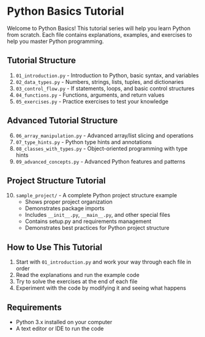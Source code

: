 # Python Basics Tutorial

Welcome to Python Basics! This tutorial series will help you learn Python from scratch. Each file contains explanations, examples, and exercises to help you master Python programming.

## Tutorial Structure

1. `01_introduction.py` - Introduction to Python, basic syntax, and variables
2. `02_data_types.py` - Numbers, strings, lists, tuples, and dictionaries
3. `03_control_flow.py` - If statements, loops, and basic control structures
4. `04_functions.py` - Functions, arguments, and return values
5. `05_exercises.py` - Practice exercises to test your knowledge

## Advanced Tutorial Structure

6. `06_array_manipulation.py` - Advanced array/list slicing and operations
7. `07_type_hints.py` - Python type hints and annotations
8. `08_classes_with_types.py` - Object-oriented programming with type hints
9. `09_advanced_concepts.py` - Advanced Python features and patterns

## Project Structure Tutorial

10. `sample_project/` - A complete Python project structure example
    - Shows proper project organization
    - Demonstrates package imports
    - Includes `__init__.py`, `__main__.py`, and other special files
    - Contains setup.py and requirements management
    - Demonstrates best practices for Python project structure

## How to Use This Tutorial

1. Start with `01_introduction.py` and work your way through each file in order
2. Read the explanations and run the example code
3. Try to solve the exercises at the end of each file
4. Experiment with the code by modifying it and seeing what happens

## Requirements
- Python 3.x installed on your computer
- A text editor or IDE to run the code
